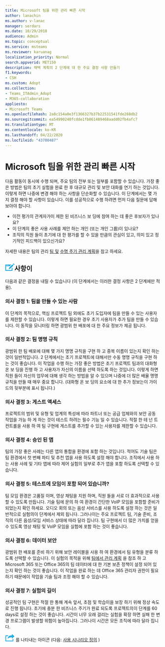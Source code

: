 ```yaml
---
title: Microsoft 팀을 위한 관리 빠른 시작
author: lanachin
ms.author: v-lanac
manager: serdars
ms.date: 10/29/2018
audience: Admin
ms.topic: conceptual
ms.service: msteams
ms.reviewer: karuanag
localization_priority: Normal
search.appverid: MET150
description: 채택 계획의 2 단계에 대 한 주요 결정 사항 만들기
f1.keywords:
- CSH
ms.custom: Adopt
ms.collection:
- Teams_ITAdmin_Adopt
- M365-collaboration
appliesto:
- Microsoft Teams
ms.openlocfilehash: 2a8c154a0e3f1366327b37b22531541fde288db2
ms.sourcegitcommit: ea54990240fcdde1fb061489468aadd02fb4afc7
ms.translationtype: MT
ms.contentlocale: ko-KR
ms.lasthandoff: 04/22/2020
ms.locfileid: "43780487"
---
```

# <a name="governance-quick-start-for-microsoft-teams"></a>Microsoft 팀을 위한 관리 빠른 시작

다음 활동이 동시에 수행 되며, 주요 팀의 전부 또는 일부를 포함할 수 있습니다. 가장 좋은 방법은 팀의 초기 실험을 완료 한 후 대규모 관리 및 보안 대화를 연기 하는 것입니다. 이렇게 하면 나중에 변경 해야 하는 사항을 단순화할 수 있습니다. 이 단계에서는 몇 가지 결정 해야 할 사항이 있습니다. 이를 성공적으로 수행 하려면 먼저 다음 질문에 답해 보아야 합니다.

- 이전 평가의 관계자가이 제한 된 비즈니스 보 딩에 참여 하는 데 좋은 후보자가 있나요?
- 이 단계의 좋은 사용 사례를 제안 하는 개인 (또는 개인 그룹)이 있나요?  
- 조직의 직원 들이 초기에 대 한 평가를 할 수 있을 만큼의 관심이 있고, 의미 있고 정기적인 피드백이 있으신가요? 

자세한 내용은 팀의 관리 [팀 및](plan-teams-governance.md) [수명 주기 관리 계획](plan-teams-lifecycle.md)을 참고 하세요.

## <a name="an-icon-representing-a-decision-pointdecisions"></a>![결정 지점을 나타내는 아이콘](media/teams-adoption-decision-icon.png)사항이

다음과 같은 결정을 내릴 수 있습니다 (이 단계에서는 이러한 결정 사항은 2 단계에만 적용).

### <a name="decision-1-who-can-create-teams"></a>의사 결정 1: 팀을 만들 수 있는 사람 

이 단계의 목적으로, 핵심 프로젝트 팀 외에도 초기 도입자에 팀을 만들 수 있는 사용자를 제한할 수 있습니다. 이렇게 하면 필요한 경우 초기 사용자가 추가 팀을 만들 수 있습니다. 이 동작을 모니터링 하면 광범위 한 배포에 대 한 주요 정보가 제공 됩니다.

### <a name="decision-2-teams-naming-conventions"></a>의사 결정 2: 팀 명명 규칙 

광범위 한 팀 배포에 대해 몇 가지 명명 규칙을 구현 하 고 중복 이름이 있는지 확인 하는 것이 일반적입니다. 2 단계에서는 초기 프로젝트에 대해서만 수동 명명 규칙을 구현 하는 것이 좋습니다. 이 작업을 수행 하는 가장 좋은 방법은 초기 프로젝트 팀과의 대화형 온 보 딩을 진행 하 고 사용자가 자신의 이름을 선택 하도록 하는 것입니다. 이렇게 하면 직원 들이 자신의 업무에 대해 생각 하는 방법을 알 수 있으며 나중에 더 많은 배율 명명 규칙을 만들 때 매우 중요 합니다. (대화형 온 보 딩의 요소에 대 한 추가 정보는이 가이드의 뒷부분에 표시 됩니다.)

### <a name="decision-3-guest-access"></a>의사 결정 3: 게스트 액세스

프로젝트의 범위 및 유형 및 업계의 특성에 따라 파트너 또는 공급 업체와의 보안 공동 작업을 가능 하 게 하는 것이 테스트 하려는 필수 기능 일 수 있습니다. 적절 한 테 넌 트 컨트롤을 사용 하 여 팀 구현에 게스트를 추가할 수 있는 사용자를 제한할 수 있습니다. 

### <a name="decision-4-approved-apps"></a>의사 결정 4: 승인 된 앱

팀의 가장 좋은 사례는 다른 앱의 통합을 환경에 포함 하는 것입니다. 적어도 기술 팀은 팀 환경에서 첫 번째 파티 및 추천 앱을 사용 하도록 설정 해야 합니다. 조직에서 사용 하는 사용 사례 및 기타 앱에 따라 제어 실험의 일부로 추가 앱을 포함 하도록 선택할 수 있습니다. 

### <a name="decision-5-are-meetings-included-in-your-test"></a>의사 결정 5: 테스트에 모임이 포함 되어 있습니까? 

팀 모임 환경은 고품질 이며, 영상 채팅을 지원 하며, 직원 들을 서로 더 효과적으로 사용할 수 있도록 만듭니다. 기술 팀에 문의 하 여 환경이 간단한 VoIP 모임을 포함할 준비가 되었는지 확인 하세요. 오디오 회의 또는 음성 서비스를 사용 하도록 설정 하는 것은 일반적으로 실험의이 단계에서 제외 됩니다. 그러나이는 주요 프로젝트 팀, 기술 준비, 조직의 다른 음성/모임 서비스 상태에 따라 달라 집니다. 팀 구현에서 더 많은 가치를 얻을 수 있도록 영상 채팅 및 VoIP 모임을 실험에 포함 하는 것이 좋습니다. 

### <a name="decision-6--data-security"></a>의사 결정 6: 데이터 보안

광범위 한 배포를 준비 하기 위해 보안 레이블을 사용 하 여 환경에서 팀 유형을 분류 하도록 선택할 수 있습니다. 이 실험의 목적을 위해 [팀에서 관리 계획](plan-teams-governance.md) 을 참조 하 고 Microsoft 365 또는 Office 365의 팀 데이터에 대 한 기본 보존 정책이 설정 되어 있는지 확인 하는 것이 좋습니다. 이 작업을 완료 하는 데 Office 365 관리자 권한이 필요 하기 때문에이 작업을 기술 팀과 조정 해야 할 수 있습니다.

### <a name="decision-7-length-of-your-experiment"></a>의사 결정 7: 실험의 길이

성공적인 팀 구현은 적절 한 통해 계속 앞서, 초점 및 학습이을 보장 하기 위해 정상 속도로 진행 됩니다. 초기에 충분 한 비즈니스 주기가 완료 되도록 프로젝트의이 단계를 60 days로 설정 하는 것이 좋습니다. 시간이 너무 오래 걸리는 실험을 확장 하면 실패 한 변경 프로그램이 발생할 위험이 높아집니다. 그러나이 시간은 모든 조직에 따라 달라 집니다.  

![다음 단계](media/teams-adoption-next-icon.png) 를 나타내는 아이콘 (다음: [사용 시나리오 정의](teams-adoption-define-usage-scenarios.md) )
